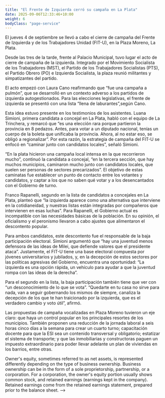```yaml
---
title: "El Frente de Izquierda cerró su campaña en La Plata"
date: 2025-09-06T12:33:46+10:00
weight: 6
bodyClass: "page-service"
---
```

El jueves 4 de septiembre se llevó a cabo el cierre de campaña del Frente de Izquierda y de los Trabajadores Unidad (FIT-U), en la Plaza
Moreno, La Plata.

Desde las tres de la tarde, frente al Palacio Municipal, tuvo lugar el acto de cierre de campaña de la izquierda. Integrado por el
Movimiento Socialista de los Trabajadores (MST), el Partido de los Trabajadores Socialistas (PTS), el Partido Obrero (PO) e Izquierda
Socialista, la plaza reunió militantes y simpatizantes del partido.

El acto empezó con Laura Cano reafirmando que “fue una campaña a pulmón”, que se desarrolló en un contexto adverso a los partidos de
izquierda autogestionados. Para las elecciones legislativas, el frente de izquierda se presentó con una lista “llena de laburantes”,según
Cano.

Esta idea estuvo presente en los testimonios de los asistentes. Luana Simioni, primera candidata a concejal en La Plata, habló con el
equipo de La Trinchera, y remarcó que “es una elección rara porque partieron la provincia en 8 pedazos. Antes, para votar a un diputado
nacional, tenías un cuerpo de la boleta que unificaba la provincia. Ahora, al no estar eso, se obligó a regionalizar”. Por esta razón, la
estrategia de campaña del FIT-U se enfocó en “caminar junto con candidatos locales”, señaló Simioni.

“En la plata hicieron una campaña local intensa en la que recorrieron mucho”, continuó la candidata a concejal, “en la tercera sección,
que hay muchos municipios, caminaron mucho junto con candidatos locales, que suelen ser personas de sectores precarizados”. El objetivo
de estas caminatas fue establecer un punto de contacto entre los votantes y candidatos, y captar a los que no saben qué votar y a los
desencantados con el Gobierno de turno.

Franco Rapanelli, segundo en la lista de candidatos a concejales en La Plata, planteó que “la izquierda aparece como una alternativa que
interviene en la cotidianeidad, y nuestras listas están integradas por compañeros que intervienen en esas luchas”. Para Rapanelli, el
Gobierno actual es incompatible con las necesidades básicas de la población. En su opinión, el oficialismo y el peronismo llevaron a cabo
ajustes que alimentaron el descontento popular.

Para ambos candidatos, este descontento fue el responsable de la baja participación electoral. Simioni argumentó que “hay una juventud
menos defensora de las ideas de Milei, que defiende valores que el presidente ataca”. Justamente, el FIT-U tiene una base electoral
compuesta por jóvenes universitarios y jubilados, y, en la decepción de estos sectores por las políticas agresivas del Gobierno,
encuentra una oportunidad: “La izquierda es una opción rápida, un vehículo para ayudar a que la juventud rompa con las ideas de la
derecha”.

Para el segundo en la lista, la baja participación también tiene que ver con “un desconocimiento de lo que se vota”. “Quedarte en tu casa
no sirve para nada, van a seguir gobernando los mismos de siempre, canaliza la decepción de los que te han traicionado por la izquierda,
que es el verdadero cambio y voto útil”, afirmó.

Las propuestas de campaña vocalizadas en Plaza Moreno tuvieron un eje claro: que haya un control popular en los principales resortes de
los municipios. También proponen una reducción de la jornada laboral a seis horas cinco días a la semana para crear un cuarto turno;
capacitación docente para que la ESI sea un contenido transversal y obligatorio; estatizar el sistema de transporte; y que las
inmobiliarias y constructoras paguen un impuesto extraordinario para poder llevar adelante un plan de viviendas en los barrios, entre
otras.

<!--![Bregman y Fierro 2025](https://latrinchera.github.io/latrinchera/bregman-y-fierro.jpg)
> Participación de los ciudadanos en el acto de cierre de campaña.
-->

<!--![Accounting Services](/images/austin-distel-nGc5RT2HmF0-unsplash.jpg)

# Objectives

Financial accounting and financial reporting are often used as synonyms.

1. According to International Financial Reporting Standards: the objective of financial reporting is:
2. To provide financial information that is useful to existing and potential investors, lenders and other creditors in making decisions about providing resources to the reporting entity.
3. According to the European Accounting Association:

## Relevance

Relevance is the capacity of the financial information to influence the decision of its users. The ingredients of relevance are the predictive value and confirmatory value. Materiality is a sub-quality of relevance.

> The ingredients of relevance are the predictive value and confirmatory value.

Information is considered material if its omission or misstatement could influence the economic decisions of users taken on the basis of the financial statements.

## Faithful Representation

Faithful representation means that the actual effects of the transactions shall be properly accounted for and reported in the financial
statements. The words and numbers must match what really happened in the transaction. The ingredients of faithful representation are
completeness, neutrality and free from error.

## Enhancing Qualitative Characteristics

### Verifiability

Verifiability implies consensus between the different knowledgeable and independent users of financial information. Such information must
be supported by sufficient evidence to follow the principle of objectivity.

### Comparability

Comparability is the uniform application of accounting methods across entities in the same industry. The principle of consistency is
under comparability. Consistency is the uniform application of accounting across points in time within an entity.

### Understandability

Understandability means that accounting reports should be expressed as clearly as possible and should be understood by those to whom the
information is relevant.
Timeliness: Timeliness implies that financial information must be presented to the users before a decision is to be made.

---

## Statement of cash flows

The statement of cash flows considers the inputs and outputs in concrete cash within a stated period. The general template of a cash flow statement is as follows: Cash Inflow - Cash Outflow + Opening Balance = Closing Balance

| Cash Inflow | Outflow   | Opening Balance |
| ----------- | --------- | --------------- |
| _Monday_    | `Tuesday` | **Wednesday**   |
| 1           | 2         | 3               |

**Example 1:** in the beginning of September, Ellen started out with $5 in her bank account. During that same month, Ellen borrowed $20 from Tom. At the end of the month, Ellen bought a pair of shoes for $7. Ellen's cash flow statement for the month of September looks like this:

- Cash inflow: $20
- Cash outflow:$7
- Opening balance: $5
- Closing balance: $20 – $7 + $5 = $18

**Example 2:** in the beginning of June, WikiTables, a company that buys and resells tables, sold 2 tables. They'd originally bought the tables for $25 each, and sold them at a price of $50 per table. The first table was paid out in cash however the second one was bought in credit terms. WikiTables' cash flow statement for the month of June looks like this:

> **Important:** the cash flow statement only considers the exchange of actual cash, and ignores what the person in question owes or is owed.

## Statement of financial position (balance sheet)

The balance sheet is the financial statement showing a firm's assets, liabilities and equity (capital) at a set point in time, usually the end of the fiscal year reported on the accompanying income statement.

- **fixed assets**
  - property
  - building
  - equipment (such as factory machinery)
- **intangible assets**
  - copyrights
  - trademarks
  - patents
    - pending
    - international
- goodwill -->
Owner's equity, sometimes referred to as net assets, is represented differently depending on the type of business ownership. Business ownership can be in the form of a sole proprietorship, partnership, or a corporation. For a corporation, the owner's equity portion usually shows common stock, and retained earnings (earnings kept in the company). Retained earnings come from the retained earnings statement, prepared prior to the balance sheet. -->
